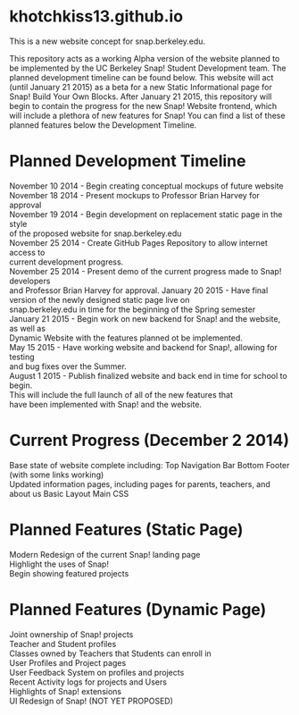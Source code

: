 khotchkiss13.github.io
======================

This is a new website concept for snap.berkeley.edu.

This repository acts as a working Alpha version of the website planned
to be implemented by the UC Berkeley Snap! Student Development team. The
planned development timeline can be found below. This website will act
(until January 21 2015) as a beta for a new Static Informational page
for Snap! Build Your Own Blocks. After January 21 2015, this repository
will begin to contain the progress for the new Snap! Website frontend,
which will include a plethora of new features for Snap! You can find
a list of these planned features below the Development Timeline.

Planned Development Timeline
============================
November 10 2014 - Begin creating conceptual mockups of future website  
November 18 2014 - Present mockups to Professor Brian Harvey for approval  
November 19 2014 - Begin development on replacement static page in the style  
                   of the proposed website for snap.berkeley.edu  
November 25 2014 - Create GitHub Pages Repository to allow internet access to  
                   current development progress.  
November 25 2014 - Present demo of the current progress made to Snap! developers  
                   and Professor Brian Harvey for approval.
January 20 2015  - Have final version of the newly designed static page live on  
                   snap.berkeley.edu in time for the beginning of the Spring semester  
January 21 2015  - Begin work on new backend for Snap! and the website, as well as  
                   Dynamic Website with the features planned ot be implemented.  
May 15 2015      - Have working website and backend for Snap!, allowing for testing  
                   and bug fixes over the Summer.  
August 1 2015    - Publish finalized website and back end in time for school to begin.  
                   This will include the full launch of all of the new features that  
                   have been implemented with Snap! and the website.

Current Progress (December 2 2014)
===================================
Base state of website complete including:
Top Navigation Bar
Bottom Footer (with some links working)  
Updated information pages, including pages for parents, teachers, and about us 
Basic Layout
Main CSS

Planned Features (Static Page)
==============================
Modern Redesign of the current Snap! landing page  
Highlight the uses of Snap!  
Begin showing featured projects  

Planned Features (Dynamic Page)
===============================
Joint ownership of Snap! projects  
Teacher and Student profiles  
Classes owned by Teachers that Students can enroll in  
User Profiles and Project pages  
User Feedback System on profiles and projects  
Recent Activity logs for projects and Users  
Highlights of Snap! extensions  
UI Redesign of Snap! (NOT YET PROPOSED)  
